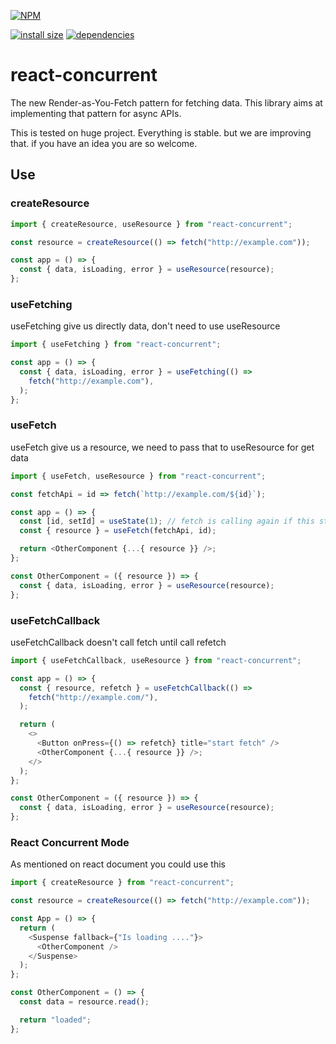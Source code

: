 [![NPM](https://nodei.co/npm/react-concurrent.png)](https://nodei.co/npm/react-concurrent/)

[![install size](https://packagephobia.now.sh/badge?p=react-concurrent)](https://packagephobia.now.sh/result?p=react-concurrent) [![dependencies](https://david-dm.org/poolkhord/react-concurrent.svg)](https://david-dm.org/poolkhord/react-concurrent.svg)

# react-concurrent

The new Render-as-You-Fetch pattern for fetching data. This library aims at implementing that pattern for async APIs.

This is tested on huge project. Everything is stable. but we are improving that. if you have an idea you are so welcome.

## Use

### createResource

```js
import { createResource, useResource } from "react-concurrent";

const resource = createResource(() => fetch("http://example.com"));

const app = () => {
  const { data, isLoading, error } = useResource(resource);
};
```

### useFetching

useFetching give us directly data, don't need to use useResource

```js
import { useFetching } from "react-concurrent";

const app = () => {
  const { data, isLoading, error } = useFetching(() =>
    fetch("http://example.com"),
  );
};
```

### useFetch

useFetch give us a resource, we need to pass that to useResource for get data

```js
import { useFetch, useResource } from "react-concurrent";

const fetchApi = id => fetch(`http://example.com/${id}`);

const app = () => {
  const [id, setId] = useState(1); // fetch is calling again if this state changed
  const { resource } = useFetch(fetchApi, id);

  return <OtherComponent {...{ resource }} />;
};

const OtherComponent = ({ resource }) => {
  const { data, isLoading, error } = useResource(resource);
};
```

### useFetchCallback

useFetchCallback doesn't call fetch until call refetch

```js
import { useFetchCallback, useResource } from "react-concurrent";

const app = () => {
  const { resource, refetch } = useFetchCallback(() =>
    fetch("http://example.com/"),
  );

  return (
    <>
      <Button onPress={() => refetch} title="start fetch" />
      <OtherComponent {...{ resource }} />;
    </>
  );
};

const OtherComponent = ({ resource }) => {
  const { data, isLoading, error } = useResource(resource);
};
```

### React Concurrent Mode

As mentioned on react document you could use this

```js
import { createResource } from "react-concurrent";

const resource = createResource(() => fetch("http://example.com"));

const App = () => {
  return (
    <Suspense fallback={"Is loading ...."}>
      <OtherComponent />
    </Suspense>
  );
};

const OtherComponent = () => {
  const data = resource.read();

  return "loaded";
};
```

